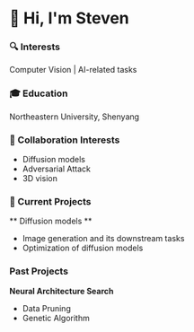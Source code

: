 # 👋 Hi, I'm Steven  

### 🔍 Interests  
Computer Vision | AI-related tasks  

### 🎓 Education  
Northeastern University, Shenyang  

### 🤝 Collaboration Interests  
- Diffusion models  
- Adversarial Attack  
- 3D vision  

### 🔧 Current Projects  
** Diffusion models **
- Image generation and its downstream tasks
- Optimization of diffusion models

### Past Projects
**Neural Architecture Search**  
- Data Pruning  
- Genetic Algorithm  


<!---
LT1st/LT1st is a ✨ special ✨ repository because its `README.md` (this file) appears on your GitHub profile.
You can click the Preview link to take a look at your changes.
--->
